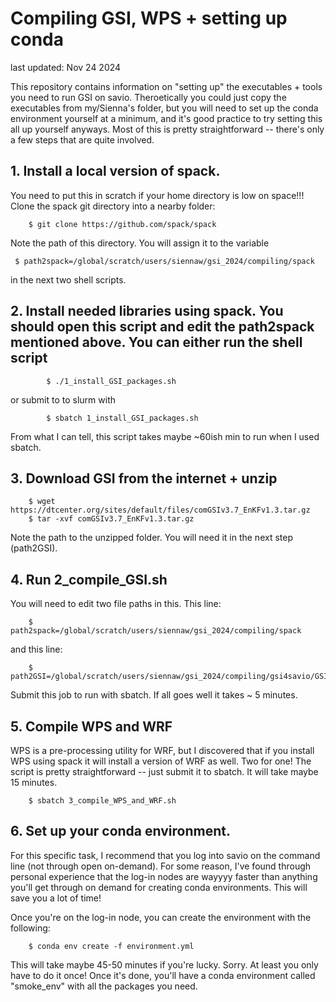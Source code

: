 # Compiling GSI, WPS + setting up conda 
last updated: Nov 24 2024

This repository contains information on "setting up" the executables + tools you need to run GSI on savio. Theroetically you could just copy the executables from my/Sienna's folder, but you will need to set up the conda environment yourself at a minimum, and it's good practice to try setting this all up yourself anyways. Most of this is pretty straightforward -- there's only a few steps that are quite involved. 


## 1. Install a local version of spack. 
You need to put this in scratch if your home directory is low on space!!! Clone the spack git directory into a nearby folder:

        $ git clone https://github.com/spack/spack
   
Note the path of this directory. You will assign it to the variable  

     $ path2spack=/global/scratch/users/siennaw/gsi_2024/compiling/spack

in the next two shell scripts. 

## 2. Install needed libraries using spack. You should open this script and edit the path2spack mentioned above. You can either run the shell script 

            $ ./1_install_GSI_packages.sh 

or submit to to slurm with 

            $ sbatch 1_install_GSI_packages.sh
            
From what I can tell, this script takes maybe ~60ish min to run when I used sbatch.

## 3. Download GSI from the internet + unzip 
        $ wget https://dtcenter.org/sites/default/files/comGSIv3.7_EnKFv1.3.tar.gz
        $ tar -xvf comGSIv3.7_EnKFv1.3.tar.gz 
Note the path to the unzipped folder. You will need it in the next step (path2GSI). 

## 4. Run 2_compile_GSI.sh
You will need to edit two file paths in this. This line:

        $ path2spack=/global/scratch/users/siennaw/gsi_2024/compiling/spack

and this line:

        $ path2GSI=/global/scratch/users/siennaw/gsi_2024/compiling/gsi4savio/GSIall

Submit this job to run with sbatch. If all goes well it takes ~ 5 minutes.

## 5. Compile WPS and WRF
WPS is a pre-processing utility for WRF, but I discovered that if you install WPS using spack it will install a version of WRF as well. Two for one! The script is pretty straightforward -- just submit it to sbatch. It will take maybe 15 minutes.

        $ sbatch 3_compile_WPS_and_WRF.sh

## 6. Set up your conda environment.
For this specific task, I recommend that you log into savio on the command line (not through open on-demand). For some reason, I've found through personal experience that the log-in nodes are wayyyy faster than anything you'll get through on demand for creating conda environments. This will save you a lot of time! 

Once you're on the log-in node, you can create the environment with the following:

        $ conda env create -f environment.yml

This will take maybe 45-50 minutes if you're lucky. Sorry. At least you only have to do it once! Once it's done, you'll have a conda environment called "smoke_env" with all the packages you need. 


        
